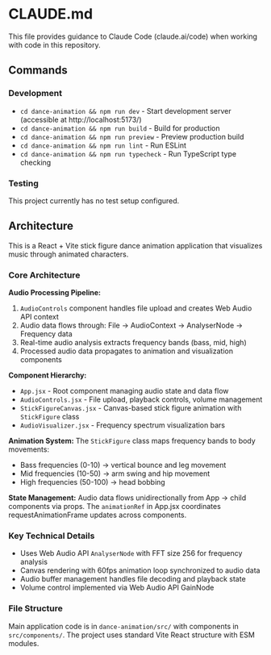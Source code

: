 # CLAUDE.md

This file provides guidance to Claude Code (claude.ai/code) when working with code in this repository.

## Commands

### Development
- `cd dance-animation && npm run dev` - Start development server (accessible at http://localhost:5173/)
- `cd dance-animation && npm run build` - Build for production
- `cd dance-animation && npm run preview` - Preview production build
- `cd dance-animation && npm run lint` - Run ESLint
- `cd dance-animation && npm run typecheck` - Run TypeScript type checking

### Testing
This project currently has no test setup configured.

## Architecture

This is a React + Vite stick figure dance animation application that visualizes music through animated characters.

### Core Architecture

**Audio Processing Pipeline:**
1. `AudioControls` component handles file upload and creates Web Audio API context
2. Audio data flows through: File → AudioContext → AnalyserNode → Frequency data
3. Real-time audio analysis extracts frequency bands (bass, mid, high)
4. Processed audio data propagates to animation and visualization components

**Component Hierarchy:**
- `App.jsx` - Root component managing audio state and data flow
- `AudioControls.jsx` - File upload, playback controls, volume management
- `StickFigureCanvas.jsx` - Canvas-based stick figure animation with `StickFigure` class
- `AudioVisualizer.jsx` - Frequency spectrum visualization bars

**Animation System:**
The `StickFigure` class maps frequency bands to body movements:
- Bass frequencies (0-10) → vertical bounce and leg movement
- Mid frequencies (10-50) → arm swing and hip movement  
- High frequencies (50-100) → head bobbing

**State Management:**
Audio data flows unidirectionally from App → child components via props. The `animationRef` in App.jsx coordinates requestAnimationFrame updates across components.

### Key Technical Details

- Uses Web Audio API `AnalyserNode` with FFT size 256 for frequency analysis
- Canvas rendering with 60fps animation loop synchronized to audio data
- Audio buffer management handles file decoding and playback state
- Volume control implemented via Web Audio API GainNode

### File Structure

Main application code is in `dance-animation/src/` with components in `src/components/`. The project uses standard Vite React structure with ESM modules.